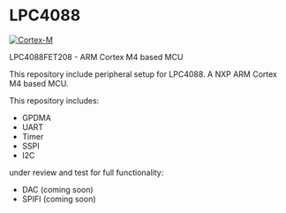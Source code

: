 # LPC4088
 [![Cortex-M](https://github.com/tensorflow/tflite-micro/actions/workflows/cortex_m.yml/badge.svg)](https://github.com/tensorflow/tflite-micro/actions/workflows/cortex_m.yml)
 
LPC4088FET208 - ARM Cortex M4 based MCU

This repository include peripheral setup for LPC4088. A NXP ARM Cortex M4 based MCU.

This repository includes:
- GPDMA
- UART
- Timer
- SSPI
- I2C


under review and test for full functionality:
- DAC (coming soon) 
- SPIFI (coming soon)

